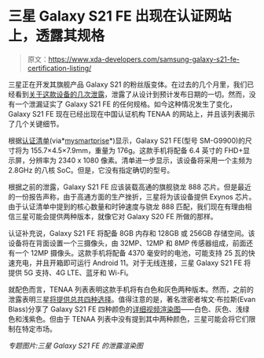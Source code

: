 # 三星 Galaxy S21 FE 出现在认证网站上，透露其规格

> 原文：<https://www.xda-developers.com/samsung-galaxy-s21-fe-certification-listing/>

三星正在开发其旗舰产品 Galaxy S21 的粉丝版变体。在过去的几个月里，我们已经看到[关于这款设备的几次泄露](https://www.xda-developers.com/samsung-galaxy-s21-fe-renders-four-colors/)，泄露了从设计到预计发布日期的一切。然而，没有一个泄漏证实了 Galaxy S21 FE 的任何规格。如今这种情况发生了变化，Galaxy S21 FE 现在已经出现在中国认证机构 TENAA 的网站上，并且该列表揭示了几个关键细节。

根据[认证清单](http://shouji.tenaa.com.cn/mobile/MobileDetail.aspx?code=qeQUMqaxD5q%2fJbNZecaD6g1Ihmqgy5Bn)(via*[mysmartprise](https://www.mysmartprice.com/gear/samsung-galaxy-s21-fe-tenaa-certification-specifications-revealed/)*)显示，Galaxy S21 FE(型号 SM-G9900)的尺寸将为 155.7×4.5×7.9mm，重量为 176g。这款手机将配备 6.4 英寸的 FHD+显示屏，分辨率为 2340 x 1080 像素。清单进一步显示，该设备将采用一个主频为 2.8GHz 的八核 SoC。但是，它没有指定确切的型号。

根据之前的泄露，Galaxy S21 FE 应该装载高通的旗舰骁龙 888 芯片。但是最近的一份报告声称，由于高通方面的生产挫折，三星将为该设备提供 Exynos 芯片。由于认证清单中提到的核心数量和时钟速度与骁龙 888 匹配，我们现在有理由相信三星可能会提供两种版本，就像它对 Galaxy S20 FE 所做的那样。

认证补充说，Galaxy S21 FE 将配备 8GB 内存和 128GB 或 256GB 存储空间。该设备将在背面设置一个三摄像头，由 32MP、12MP 和 8MP 传感器组成，前面还有一个 12MP 摄像头。这款手机将配备 4370 毫安时的电池，可能支持 25 瓦的快速充电，并且开箱即可运行 Android 11。对于无线连接，三星 Galaxy S21 FE 将提供 5G 支持、4G LTE、蓝牙和 Wi-Fi。

就配色而言，TENAA 列表表明这款手机将有白色和灰色两种版本。然而，之前的泄露表明三星[将提供总共四种选择](https://www.xda-developers.com/samsung-galaxy-s21-fe-leaked-render-colors/)。值得注意的是，著名泄密者埃文·布拉斯(Evan Blass)分享了 Galaxy S21 FE 四种颜色的[详细视频渲染图](https://twitter.com/evleaks/status/1412804524679569412)——白色、灰色、浅绿色和浅紫色。但由于 TENAA 列表中没有提到其中两种颜色，三星可能会将它们限制在特定市场。

*专题图片:三星 Galaxy S21 FE 的泄露渲染图*